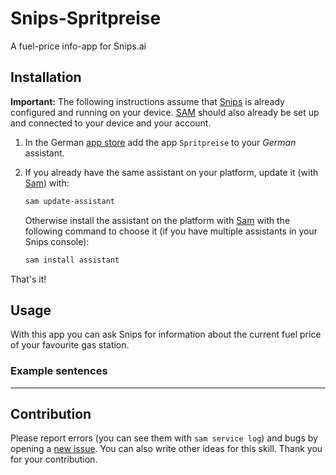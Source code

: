 # Snips-Spritpreise
A fuel-price info-app for Snips.ai

## Installation

**Important:** The following instructions assume that [Snips](https://snips.gitbook.io/documentation/snips-basics) is
already configured and running on your device. [SAM](https://snips.gitbook.io/getting-started/installation) should
also already be set up and connected to your device and your account.

1. In the German [app store](https://console.snips.ai/) add the
app `Spritpreise` to your *German* assistant.

2. If you already have the same assistant on your platform, update it
(with [Sam](https://snips.gitbook.io/getting-started/installation)) with:
      ```bash
      sam update-assistant
      ```
      
   Otherwise install the assistant on the platform with [Sam](https://snips.gitbook.io/getting-started/installation)
   with the following command to choose it (if you have multiple assistants in your Snips console):
      ```bash
      sam install assistant
      ```
That's it!

## Usage

With this app you can ask Snips for information about the current fuel price of your favourite gas station.

### Example sentences
---
## Contribution

Please report errors (you can see them with `sam service log`) and bugs by
opening a [new issue](https://github.com/Hablijack/Snips-Spritpreise/issues/new).
You can also write other ideas for this skill. Thank you for your contribution.
